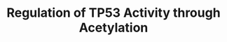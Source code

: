 ---
annotations:
- type: Pathway Ontology
  value: regulatory pathway
- type: Pathway Ontology
  value: transcription pathway
authors:
- ReactomeTeam
- Ryanmiller
description: Transcriptional activity of TP53 is positively regulated by acetylation
  of several of its lysine residues. BRD7 binds TP53 and promotes acetylation of TP53
  lysine residue K382 by acetyltransferase EP300 (p300). Acetylation of K382 enhances
  TP53 binding to target promoters, including CDKN1A (p21), MDM2, SERPINE1, TIGAR,
  TNFRSF10C and NDRG1 (Bensaad et al. 2010, Burrows et al. 2010. Drost et al. 2010).
  The histone acetyltransferase KAT6A, in the presence of PML, also acetylates TP53
  at K382, and, in addition, acetylates K120 of TP53. KAT6A-mediated acetylation increases
  transcriptional activation of CDKN1A by TP53 (Rokudai et al. 2013). Acetylation
  of K382 can be reversed by the action of the NuRD complex, containing the TP53-binding
  MTA2 subunit, resulting in inhibition of TP53 transcriptional activity (Luo et al.
  2000). Acetylation of lysine K120 in the DNA binding domain of TP53 by the MYST
  family acetyltransferases KAT8 (hMOF) and KAT5 (TIP60) can modulate the decision
  between cell cycle arrest and apoptosis (Sykes et al. 2006, Tang et al. 2006). Studies
  with acetylation-defective knock-in mutant mice indicate that lysine acetylation
  in the p53 DNA binding domain acts in part by uncoupling transactivation and transrepression
  of gene targets, while retaining ability to modulate energy metabolism and production
  of reactive oxygen species (ROS) and influencing ferroptosis (Li et al. 2012, Jiang
  et al. 2015).  View original pathway at [http://www.reactome.org/PathwayBrowser/#DIAGRAM=6804758
  Reactome].
last-edited: 2021-01-25
organisms:
- Homo sapiens
redirect_from:
- /index.php/Pathway:WP3816
- /instance/WP3816
schema-jsonld:
- '@context': https://schema.org/
  '@id': https://wikipathways.github.io/pathways/WP3816.html
  '@type': Dataset
  creator:
    '@type': Organization
    name: WikiPathways
  description: Transcriptional activity of TP53 is positively regulated by acetylation
    of several of its lysine residues. BRD7 binds TP53 and promotes acetylation of
    TP53 lysine residue K382 by acetyltransferase EP300 (p300). Acetylation of K382
    enhances TP53 binding to target promoters, including CDKN1A (p21), MDM2, SERPINE1,
    TIGAR, TNFRSF10C and NDRG1 (Bensaad et al. 2010, Burrows et al. 2010. Drost et
    al. 2010). The histone acetyltransferase KAT6A, in the presence of PML, also acetylates
    TP53 at K382, and, in addition, acetylates K120 of TP53. KAT6A-mediated acetylation
    increases transcriptional activation of CDKN1A by TP53 (Rokudai et al. 2013).
    Acetylation of K382 can be reversed by the action of the NuRD complex, containing
    the TP53-binding MTA2 subunit, resulting in inhibition of TP53 transcriptional
    activity (Luo et al. 2000). Acetylation of lysine K120 in the DNA binding domain
    of TP53 by the MYST family acetyltransferases KAT8 (hMOF) and KAT5 (TIP60) can
    modulate the decision between cell cycle arrest and apoptosis (Sykes et al. 2006,
    Tang et al. 2006). Studies with acetylation-defective knock-in mutant mice indicate
    that lysine acetylation in the p53 DNA binding domain acts in part by uncoupling
    transactivation and transrepression of gene targets, while retaining ability to
    modulate energy metabolism and production of reactive oxygen species (ROS) and
    influencing ferroptosis (Li et al. 2012, Jiang et al. 2015).  View original pathway
    at [http://www.reactome.org/PathwayBrowser/#DIAGRAM=6804758 Reactome].
  keywords:
  - 'p-T369-KAT6A '
  - 'RBBP7 '
  - PIP4K2 dimers
  - 'MEAF6 '
  - BRD7:p-S15,S20-TP53:EP300
  - 'GATAD2B '
  - p-T369-KAT6A:ING5:MEAF6:BRPF1,(2,3)
  - ING2:EP300:Ac-K382,p-S15,S20-TP53 Tetramer
  - 'BRD7 '
  - 'Ac-K382,p-S15,S20-TP53 '
  - KAT6A:ING5:MEAF6:BRPF1,(2,3):PML:p-S15,S20-TP53
  - PML
  - KAT6A:ING5:MEAF6:BRPF1,(2,3):PML:Ac-K120,K382,p-S15,S20-TP53 Tetramer
  - ING2
  - 'PIN1 '
  - KAT6A:ING5:MEAF6:BRPF1,(2,3):PML:Ac-K120,p-S15,S20-TP53, BRD7:p-S15,S20-TP53:EP300
  - ING2:EP300:p-S15,S20-TP53 Tetramer
  - PIP4K2B dimers
  - 'Ac-K120,K382,p-S15,S20-TP53 '
  - TMEM55B
  - 'BRPF3 '
  - BRD7:Ac-K382,p-S15,S20-TP53:EP300, KAT6A:ING5:MEAF6:BRPF1,(2,3):PML:Ac-K120,K382,p-S15,S20-TP53
  - 'PI5P '
  - 'MTA2 '
  - MTA2-NuRD complex
  - Tetramer
  - 'ING2 '
  - ADP
  - 'Ac-K120,p-S15,S20-TP53 '
  - 'p-S15,S20-TP53 '
  - CoA-SH
  - 'p-T309,S474-AKT2 '
  - 'RBBP4 '
  - 'p-T305,S472-AKT3 '
  - ING2:PI5P
  - 'PIP4K2B '
  - BRD7
  - KAT6A:ING5:MEAF6:BRPF1,(2,3)
  - 'p-S326-PIP4K2B '
  - PI(4,5)P2
  - p-S15,S20-TP53
  - dimers
  - BRD7:Ac-K382,p-S15,S20-TP53:EP300
  - ATP
  - p-S207,T211-MAP2K6
  - 'PML '
  - p-S326-PIP4K2B
  - 'HDAC1 '
  - acetate
  - p-T,p-S-AKT
  - Ac-CoA
  - 'CHD3 '
  - 'BRD1 '
  - EP300
  - 'EP300 '
  - 'p-T308,S473-AKT1 '
  - 'PIP4K2C '
  - 'ING5 '
  - 'MBD3 '
  - PIN1
  - dimers:PIN1
  - 'PIP4K2A '
  - Pi
  - 'KAT6A '
  - PI5P
  - 'GATAD2A '
  - 'CHD4 '
  - 'BRPF1 '
  - H2O
  - 'HDAC2 '
  license: CC0
  name: Regulation of TP53 Activity through Acetylation
seo: CreativeWork
title: Regulation of TP53 Activity through Acetylation
wpid: WP3816
---